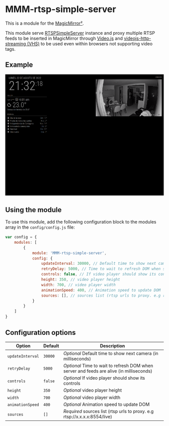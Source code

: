 # MMM-rtsp-simple-server

This is a module for the [MagicMirror²](https://github.com/MichMich/MagicMirror/).

This module serve [RTSPSimpleServer](https://github.com/aler9/rtsp-simple-server) instance and proxy multiple RTSP feeds to be inserted in MagicMirror through [Video.js](https://github.com/videojs/video.js) and [videojs-http-streaming (VHS)](https://github.com/videojs/http-streaming) to be used even within browsers not supporting video tags.

## Example

![](.github/example.png)

## Using the module

To use this module, add the following configuration block to the modules array in the `config/config.js` file:
```js
var config = {
    modules: [
        {
            module: 'MMM-rtsp-simple-server',
            config: {
                updateInterval: 30000, // Default time to show next camera (in milliseconds)
                retryDelay: 5000, // Time to wait to refresh DOM when server and feeds are alive (in milliseconds)
                controls: false, // If video player should show its controls
                height: 350, // video player height
                width: 700, // video player width
                animationSpeed: 400, // Animation speed to update DOM
                sources: [], // sources list (rtsp urls to proxy. e.g rtsp://x.x.x.x:8554/live)
            }
        }
    ]
}
```

## Configuration options

| Option           | Default | Description                                                                              |
|------------------|---------|------------------------------------------------------------------------------------------|
| `updateInterval` | `30000` | *Optional* Default time to show next camera (in milliseconds)                            |
| `retryDelay`     | `5000`  | *Optional* Time to wait to refresh DOM when server and feeds are alive (in milliseconds) |
| `controls`       | `false` | *Optional* If video player should show its controls                                      |
| `height`         | `350`   | *Optional* video player height                                                           |
| `width`          | `700`   | *Optional* video player width                                                            |
| `animationSpeed` | `400`   | *Optional* Animation speed to update DOM                                                 |
| `sources`        | `[]`    | *Required* sources list (rtsp urls to proxy. e.g rtsp://x.x.x.x:8554/live)               |

